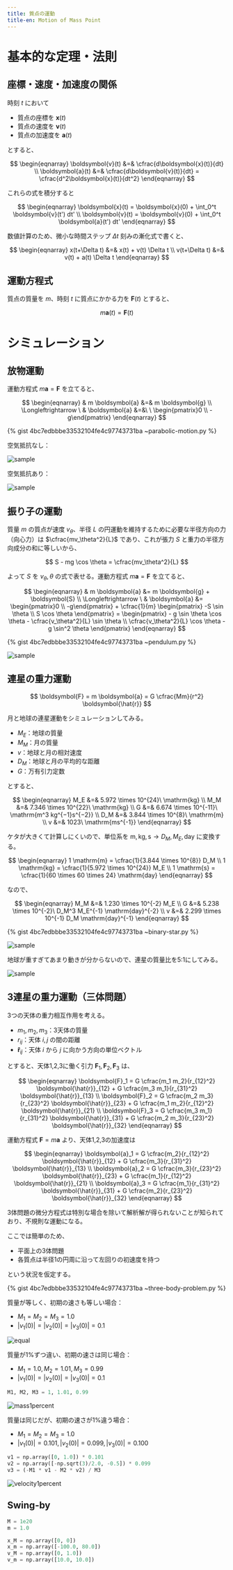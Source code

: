 ```yaml
---
title: 質点の運動
title-en: Motion of Mass Point
---
```


# 基本的な定理・法則

## 座標・速度・加速度の関係

時刻 $t$ において
- 質点の座標を $\boldsymbol{x}(t)$
- 質点の速度を $\boldsymbol{v}(t)$
- 質点の加速度を $\boldsymbol{a}(t)$

とすると、

$$
\begin{eqnarray}
    \boldsymbol{v}(t) &=& \cfrac{d\boldsymbol{x}(t)}{dt} \\
    \boldsymbol{a}(t) &=& \cfrac{d\boldsymbol{v}(t)}{dt} = \cfrac{d^2\boldsymbol{x}(t)}{dt^2}
\end{eqnarray}
$$

これらの式を積分すると

$$
\begin{eqnarray}
    \boldsymbol{x}(t) = \boldsymbol{x}(0) + \int_0^t \boldsymbol{v}(t') dt'
    \\
    \boldsymbol{v}(t) = \boldsymbol{v}(0) + \int_0^t \boldsymbol{a}(t') dt'
\end{eqnarray}
$$

数値計算のため、微小な時間ステップ $\Delta t$ 刻みの漸化式で書くと、

$$
\begin{eqnarray}
    x(t+\Delta t) &=& x(t) + v(t) \Delta t
    \\
    v(t+\Delta t) &=& v(t) + a(t) \Delta t
\end{eqnarray}
$$


## 運動方程式

質点の質量を $m$、時刻 $t$ に質点にかかる力を $\boldsymbol{F}(t)$ とすると、

$$
m \boldsymbol{a}(t) = \boldsymbol{F}(t)
$$


# シミュレーション

## 放物運動

運動方程式 $m \boldsymbol{a} = \boldsymbol{F}$ を立てると、

$$
\begin{eqnarray}
	& m \boldsymbol{a} &=& m \boldsymbol{g}
	\\ \Longleftrightarrow \ &
	\boldsymbol{a} &=&\ \ \begin{pmatrix}0 \\ -g\end{pmatrix}
\end{eqnarray}
$$

{% gist 4bc7edbbbe33532104fe4c97743731ba ~parabolic-motion.py %}

空気抵抗なし：

![sample](https://user-images.githubusercontent.com/13412823/226670896-8e7de030-34cf-4a89-9b02-93fc385b7f8b.gif)

空気抵抗あり：

![sample](https://user-images.githubusercontent.com/13412823/226672700-756cebff-340f-41b8-a030-1ce62e5e9c37.gif)


## 振り子の運動

質量 $m$ の質点が速度 $v_\theta$、半径 $L$ の円運動を維持するために必要な半径方向の力（向心力）は $\cfrac{mv_\theta^2}{L}$  であり、これが張力 $S$ と重力の半径方向成分の和に等しいから、

$$
S - mg \cos \theta = \cfrac{mv_\theta^2}{L}
$$

よって $S$ を $v_\theta, \theta$ の式で表せる。運動方程式 $m \boldsymbol{a} = \boldsymbol{F}$ を立てると、

$$
\begin{eqnarray}
	& m \boldsymbol{a} &= m \boldsymbol{g} + \boldsymbol{S}
	\\ \Longleftrightarrow \ &
	\boldsymbol{a} &=
	\begin{pmatrix}0 \\ -g\end{pmatrix} +
	\cfrac{1}{m} \begin{pmatrix} -S \sin \theta \\ S \cos \theta \end{pmatrix}
	= \begin{pmatrix}
		- g \sin \theta \cos \theta - \cfrac{v_\theta^2}{L} \sin \theta \\
		\cfrac{v_\theta^2}{L} \cos \theta - g \sin^2 \theta
	\end{pmatrix}
\end{eqnarray}
$$

{% gist 4bc7edbbbe33532104fe4c97743731ba ~pendulum.py %}

![sample](https://user-images.githubusercontent.com/13412823/226149797-9eaa4041-61aa-4e08-95a4-4be3da704a09.gif)


## 連星の重力運動

$$
\boldsymbol{F} = m \boldsymbol{a} = G \cfrac{Mm}{r^2} \boldsymbol{\hat{r}}
$$

月と地球の連星運動をシミュレーションしてみる。

- $M_E$：地球の質量
- $M_M$：月の質量
- $v$：地球と月の相対速度
- $D_M$：地球と月の平均的な距離
- $G$：万有引力定数

とすると、

$$
\begin{eqnarray}
	M_E &=& 5.972 \times 10^{24}\ \mathrm{kg} \\
	M_M &=& 7.346 \times 10^{22}\ \mathrm{kg} \\
	G &=& 6.674 \times 10^{-11}\ \mathrm{m^3 kg^{−1}s^{−2}} \\
	D_M &=& 3.844 \times 10^{8}\ \mathrm{m} \\
	v &=& 1023\ \mathrm{ms^{-1}}
\end{eqnarray}
$$

ケタが大きくて計算しにくいので、単位系を $\mathrm{m, kg, s} \longrightarrow D_M, M_E, \mathrm{day}$ に変換する。

$$
\begin{eqnarray}
	1 \mathrm{m} = \cfrac{1}{3.844 \times 10^{8}} D_M \\
	1 \mathrm{kg} =  \cfrac{1}{5.972 \times 10^{24}} M_E \\
	1 \mathrm{s} = \cfrac{1}{60 \times 60 \times 24} \mathrm{day}
\end{eqnarray}
$$

なので、

$$
\begin{eqnarray}
	M_M &=& 1.230 \times 10^{-2} M_E \\
	G &=& 5.238 \times 10^{-2}\ D_M^3 M_E^{-1} \mathrm{day}^{-2} \\
	v &=& 2.299 \times 10^{-1} D_M \mathrm{day}^{-1}
\end{eqnarray}
$$

{% gist 4bc7edbbbe33532104fe4c97743731ba ~binary-star.py %}

![sample](https://user-images.githubusercontent.com/13412823/226108982-172feb4d-9ea3-427f-b208-04eabb46579e.gif)


地球が重すぎてあまり動きが分からないので、連星の質量比を5:1にしてみる。

![sample](https://user-images.githubusercontent.com/13412823/226109595-28273254-b2b2-45cd-a9bf-348ed0c92045.gif)



## 3連星の重力運動（三体問題）

3つの天体の重力相互作用を考える。

- $m_1,m_2,m_3$：3天体の質量
- $r_{ij}$：天体 $i,j$ の間の距離
- $\boldsymbol{\hat{r}}_{ij}$：天体 $i$ から $j$ に向かう方向の単位ベクトル

とすると、天体1,2,3に働く引力 $\boldsymbol{F}_1, \boldsymbol{F}_2, \boldsymbol{F}_3$ は、

$$
\begin{eqnarray}
    \boldsymbol{F}_1 =
    G \cfrac{m_1 m_2}{r_{12}^2} \boldsymbol{\hat{r}}_{12}
    + G \cfrac{m_3 m_1}{r_{31}^2} \boldsymbol{\hat{r}}_{13} \\
    \boldsymbol{F}_2 =
    G \cfrac{m_2 m_3}{r_{23}^2} \boldsymbol{\hat{r}}_{23}
    + G \cfrac{m_1 m_2}{r_{12}^2} \boldsymbol{\hat{r}}_{21} \\
    \boldsymbol{F}_3 =
    G \cfrac{m_3 m_1}{r_{31}^2} \boldsymbol{\hat{r}}_{31}
    + G \cfrac{m_2 m_3}{r_{23}^2} \boldsymbol{\hat{r}}_{32}
\end{eqnarray}
$$

運動方程式 $\boldsymbol{F} = m \boldsymbol{a}$ より、天体1,2,3の加速度は

$$
\begin{eqnarray}
    \boldsymbol{a}_1 =
    G \cfrac{m_2}{r_{12}^2} \boldsymbol{\hat{r}}_{12}
    + G \cfrac{m_3}{r_{31}^2} \boldsymbol{\hat{r}}_{13} \\
    \boldsymbol{a}_2 =
    G \cfrac{m_3}{r_{23}^2} \boldsymbol{\hat{r}}_{23}
    + G \cfrac{m_1}{r_{12}^2} \boldsymbol{\hat{r}}_{21} \\
    \boldsymbol{a}_3 =
    G \cfrac{m_1}{r_{31}^2} \boldsymbol{\hat{r}}_{31}
    + G \cfrac{m_2}{r_{23}^2} \boldsymbol{\hat{r}}_{32}
\end{eqnarray}
$$

3体問題の微分方程式は特別な場合を除いて解析解が得られないことが知られており、不規則な運動になる。

ここでは簡単のため、
- 平面上の3体問題
- 各質点は半径1の円周に沿って左回りの初速度を持つ

という状況を仮定する。

{% gist 4bc7edbbbe33532104fe4c97743731ba ~three-body-problem.py %}

質量が等しく、初期の速さも等しい場合：
- $M_1 = M_2 = M_3 = 1.0$
- $\vert v_1(0)\vert = \vert v_2(0)\vert = \vert v_3(0)\vert = 0.1$

![equal](https://gist.github.com/user-attachments/assets/24c1e8a9-412a-4700-8260-d2fa825e21e3)

質量が1%ずつ違い、初期の速さは同じ場合：
- $M_1 = 1.0, M_2 = 1.01, M_3 = 0.99$
- $\vert v_1(0)\vert = \vert v_2(0)\vert = \vert v_3(0)\vert = 0.1$

```python
M1, M2, M3 = 1, 1.01, 0.99
```

![mass1percent](https://gist.github.com/user-attachments/assets/52835139-b75e-4d7d-b945-f557d9f61251)

質量は同じだが、初期の速さが1%違う場合：
- $M_1 = M_2 = M_3 = 1.0$
- $\vert v_1(0)\vert = 0.101, \vert v_2(0)\vert = 0.099, \vert v_3(0)\vert = 0.100$

```python
v1 = np.array([0, 1.0]) * 0.101
v2 = np.array([-np.sqrt(3)/2.0, -0.5]) * 0.099
v3 = (-M1 * v1 - M2 * v2) / M3
```

![velocity1percent](https://gist.github.com/user-attachments/assets/d46c7467-ee68-454b-a4c3-9748368154cf)


## Swing-by

```python
M = 1e20
m = 1.0

x_M = np.array([0, 0])
x_m = np.array([-100.0, 80.0])
v_M = np.array([0, 1.0])
v_m = np.array([10.0, 10.0])


```
